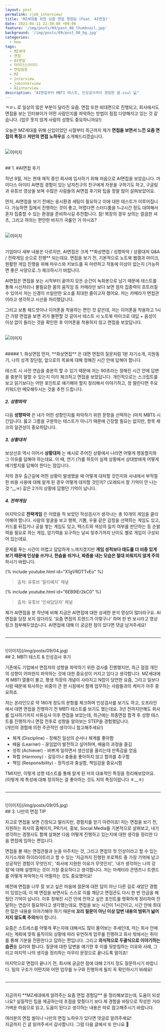 ```yaml
---
layout: post
permalink: /job_interview/
title: 'MZ세대를 위한 요즘 면접 경험담 (Feat. AI면접)'
date: 2021-04-11 22:30:00 +09:00
feature: '/img/posts/09/post_08_thumbnail.jpg'
background: '/img/posts/09/post_08_bg.jpg'
categories:
  - how
tags:
  - MZ세대
  - 면접
  - AI면접
  - 마이다스아이티
  - 면접질문
  - MZ
  - interview
  - jobinterview
  - AIinterview
description: "AI면접부터 MBTI 테스트, 인성검사까지 경험한 썰.ssul 💻"
---
```


ㅋㄹㄴ로 일상의 많은 부분이 달라진 요즘. 면접 또한 비대면으로 진행되고, 회사에서도 면접을 보는 인터뷰이가 어떤 사람인지를 파악하는 방법이 점점 다양해지고 있는 것 같습니다. (업무 못지 않게 사람의 성향도 중요하니까요!)

오늘은 MZ세대를 위해 신입이었던 시절부터 최근까지 제가 **면접을 보면서 느낀 요즘 면접의 특징**과 **저만의 면접 노하우**를 소개해드리겠습니다. <br><br>


![이미지](/img/posts/09/01.jpg)

<br>
## 1. #AI면접 후기

작년 9월, 저는 현재 재직 중인 회사에 입사하기 위해 처음으로 AI면접을 보았습니다. 마이다스 아이티 AI면접 경험이 있는 남자친구의 친구에게 자문을 구하기도 하고, 구글링과 유튜브 영상을 보며 수많은 사람들의 AI면접 후기와 팁을 정말 많이 살펴보았어요.

먼저, AI면접을 보기 전에는 응시환경 세팅이 필요하고 이에 대한 테스트가 이루어집니다. 가능하면 집에서 진행하는 것이 좋고, 어렵다면 스터디룸을 1~2시간 정도 대여해서 혼자 집중할 수 있는 환경을 준비하시길 추천합니다. 참! 복장의 경우 상의는 깔끔한 셔츠, 그리고 하의는 편안한 바지가 국룰인 거 아시죠? <br><br>

![이미지](/img/posts/09/02.jpg)

<br>
기업마다 세부 내용은 다르지만, AI면접은 크게 **화상면접 / 성향파악 / 상황대처 Q&A / 전략게임 순으로 진행** 되는데요. 면접을 보기 전, 기본적으로 노트북 웹캠과 마이크, 원활한 게임 진행을 위해 마우스와 키보드를 꼭 마련하고 작동에 이상이 없는지 (가능하면 좋은 사양으로..!) 체크하시기 바랍니다.

AI면접은 면접을 보는 시작부터 끝까지 모든 순간이 녹화본으로 남기 때문에 테스트를 통해 시선처리나 불필요한 몸의 움직임 등 카메라만 보다 보면 점차 집중력이 흐트러질 수 있어서 저는 신경이 쓰일만한 요소를 최대한 줄이고자 했어요. 저는 카메라가 면접관이라고 생각하고 시선을 처리했답니다.

그리고 보통 헤드셋이나 이어폰을 착용하는 편인 것 같은데, 저는 이어폰을 착용하고 1시간 가량 면접을 보면 귀가 불편할 것 같아서 테스트 시 노트북 마이크로 대답 + 음성이 이상 없이 들리는 것을 확인한 후 이어폰을 착용하지 않고 면접을 보았답니다. <br><br>

![이미지](/img/posts/09/03.jpg)

<br>
##### 1. 화상면접
먼저, **화상면접** 은 대면 면접의 질문처럼 1분 자기소개, 지원동기, 나의 성격 장단점, 앞으로의 목표에 대해 정해진 시간 안에 답해야 합니다.

테스트 시 사전 연습을 충분히 할 수 있기 때문에 저는 90초라는 정해진 시간 안에 답변을 충분히 말할 수 있는지 미리 체크하고 면접을 보았답니다. 개인적으로는 스크립트를 보고 읽기보다는 어떤 포인트로 얘기해야 할지 정리해서 이야기하고, 정 떨린다면 주요 키워드만 메모해두시는 것을 추천 드립니다. <br>

##### 2. 성향파악
다음 **성향파악** 은 내가 어떤 성향인지를 파악하기 위한 문항을 선택하는 (마치 MBTI) 시간입니다. 옳고 그름을 구분하는 테스트가 아니기 때문에 긴장할 필요는 없지만, 항목 체크의 일관성이 중요하답니다.

##### 3. 상황대처
보상선호 역시 이어서 **상황대처** 는 예시로 주어진 상황에서 나라면 어떻게 행동할지와 그 이유를 답해야 하는데요. 이 때, 연기 (?)를 하듯이 실제 상황에서 상대방에게 어떻게 얘기할지를 답해야 한다는 점입니다.

저의 경우 출근길에 어떤 상황이 발생했을 때 어떻게 대처할 것인지와 사내에서 부적절한 비용 사용에 대해 알게 된 경우 어떻게 대처할 것인지? (오래되서 잘 기억이 안 나는 것 ^__ㅠ) 같은 2가지 상황에 답했던 기억이 납니다. <br>

##### 4. 전략게임
마지막으로 **전략게임** 은 어렸을 적 보았던 적성검사가 생각나는 총 10개의 게임을 클리어해야 합니다. 사람의 얼굴을 보고 행복, 기쁨, 우울 같은 감정을 선택하는 게임도 있고, 카드를 뒤집거나 공을 쌓는 게임도 있고, 텍스트와 색상의 일치 여부를 판단하는 등 순발력을 필요로 하는 게임, 암기력을 요구하는 날씨 맞추기까지 난이도 별로 게임이 구성되어 있는데요.

문제를 푸는 시간이 어렵고 답답하게 느껴지겠지만 **게임 성적보다 태도를 더 비중 있게 보기 때문에 인상을 쓰거나, 한숨을 쉬거나, 짜증을 내는 모습은 절대 비춰지지 않게 주의**하시기 바랍니다.

{% include youtube.html id="X1gVRDTTvEo" %}
> 출처: 유튜브 '릴리예지' 채널

{% include youtube.html id="6EB9lEr2kC0" %}
> 출처: 유튜브 '인싸담당자' 채널

제가 AI면접을 본 작년에 비해 지금은 AI면접에 대한 상세한 분석 영상이 많더라구요. AI면접을 당장 보지 않더라도 '요즘 면접의 트렌드가 이렇구나' 하며 한 번 보시라고 영상 링크 첨부해두었습니다. AI면접에 대해 더 궁금한 점이 있다면 댓글 남겨주세요! <br><br>

---

<br>
![이미지](/img/posts/09/04.jpg)

<br>
## 2. MBTI 테스트 & 인성검사 후기

기존에도 기업에서 면접자의 성향을 파악하기 위한 검사를 진행했지만, 최근 점점 개인의 성향이 어떠한지 파악하는 것에 대한 중요성이 커지고 있다고 생각합니다. MZ세대에게 MBTI 열풍이 불고, 평생 직장의 개념이 사라지고 N잡이 당연한 요즘, 그리고 일보다 사람 때문에 퇴사하는 비중이 큰 현 시점에서 함께 업무하는 사람들과의 케미가 아주 중요하죠.

저는 온라인으로 약 180개 정도의 문항를 체크하며 인성검사를 보기도 하고, 오프라인에서 대면 면접을 진행하기 전 MBTI 테스트를 보기도 했는데요. 3년 전까지만해도 회사를 입사하기까지 서류심사 이후 면접을 보았는데, 최근에는 최종면접 합격 후 성향 테스트를 진행하거나 면접 전후로 성향을 알아보는 STEP을 경험했답니다. <br>
(개인의 경험에 의한 주관적인 생각이니 참고해주세요!) <br>

* 체계 (Discipline) - 정해진 일상의 순서나 체계를 좋아함
* 배움 (Learner) - 끊임없이 발전하고 싶어하며, 배움의 과정을 즐김
* 성취 (Achiever) - 바쁘게 일하면서 생산성을 올리는데 만족감을 얻음
* 화합 (Harmony) - 갈등이나 충돌을 좋아하지 않고 합의를 추구함
* 책임 (Responsibility) - 정직성과 충실함, 책임감을 중요시함

TMI지만, 이렇게 성향 테스트를 통해 알게 된 저의 대표적인 특징을 정리해보았어요. <br>
(이렇게 제 특성에 대해 정의하는 걸 좋아하는 것도 저의 특징이랍니다 ㅎ__ㅎ) <br><br>

---

<br>
![이미지](/img/posts/09/05.jpg)

<br>
## 3. 나만의 면접 TIP

자고로 면접을 보면 긴장되고 떨리지만, 경험치를 얻기 마련이죠! 저는 면접을 보기 전, 지원하는 회사의 홈페이지, PR기사, 홍보, Social Media를 기본적으로 살펴보고, 내가 생각하는 경쟁사도 함께 살펴본 다음 어떻게 진행하고 있는지에 대한 생각을 정리한 다음 면접에 임하는 편입니다.

면접을 볼 때는 면접관들과 눈을 마주치는 것, 그리고 면접의 첫 인상이라고 할 수 있는 자기소개와 하이라이트라고 할 수 있는 '지금까지 진행한 프로젝트 중 가장 기억에 남고 성공적인 경험이 무엇인지', '회사에 지원한 이유가 무엇인지', '내가 생각하는 나의 강점'에 대해 설명하는 것이 가장 중요하다고 생각합니다. 저는 마케터라 콘텐츠나 트렌드를 어떻게 파악하는지 어필하는 것도 중요했어요!

예전에 면접을 너무 잘 보고 싶은 마음에 질문에 대한 답이 아닌 다른 길로 새었던 경험이 있었는데, 이 때 면접을 보면서도 스스로 이를 깨닫고 면접관도 다시 한 번 언급을 해줬던 기억이 납니다. 이후 정해진 시간 안에 전하고 싶은 포인트를 명확하게 정리하여 전달하는 연습이 필요하다고 생각했는데요. 면접을 보는 시간이 1시간이고, 시간 안에 최대한 많은 내용을 이야기해야 하기 때문에 **꼬리 질문이 아닌 이상 답변 내용의 범위가 넓어지지 않도록 주의**해야 합니다.

요즘은 스트레스를 어떻게 푸는지에 대해서도 많이 물어보는 추세인데, 저는 회사 안에서는 계획에 맞춰 움직이되 상황에 따라 유연하게 업무를 진행하고 회사 밖에서는 취미를 통해 기분을 전환한다고 답하는 편입니다. 그리고 **의식적으로 두괄식으로 이야기하는 습관**을 길러야 합니다. 질문에 대한 답변을 얘기한 후 이를 뒷받침하는 이유와 사례, 그리고 마지막 나의 생각을 정리하는 마무리 문장으로 끝나도록 말이죠!

마지막으로 면접이 끝나기 전, 회사에 궁금한 점에 대해 2가지 정도 질문하시기 바랍니다. 팀의 구조가 어떤지와 어떤 업무를 누구와 진행하게 될지 꼭 확인하시기 바래요! <br><br>

---

<br>
지금까지 **MZ세대에게 알려주는 요즘 면접 경험담** 을 정리해보았는데, 도움이 되셨나요? 실질적인 팁을 제공하는데 초점을 맞췄다기 보다 제 경험을 바탕으로 작성한 거라 가벼운 마음으로 읽고, 도움이 된다고 생각하는 내용은 따로 참고해주시기 바랍니다. <br>

여러분의 면접 썰이나 나만의 면접 노하우가 있다면 댓글로 알려주세요! <br>
지금까지 긴 글 읽어주셔서 감사합니다. 그럼 다음 글에서 또 만나요 👋 <br><br>
